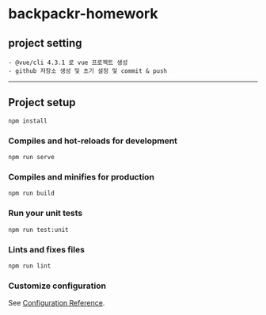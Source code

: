 # backpackr-homework

## project setting
```
- @vue/cli 4.3.1 로 vue 프로젝트 생성
- github 저장소 생성 및 초기 설정 및 commit & push

```



---

## Project setup
```
npm install
```

### Compiles and hot-reloads for development
```
npm run serve
```

### Compiles and minifies for production
```
npm run build
```

### Run your unit tests
```
npm run test:unit
```

### Lints and fixes files
```
npm run lint
```

### Customize configuration
See [Configuration Reference](https://cli.vuejs.org/config/).
